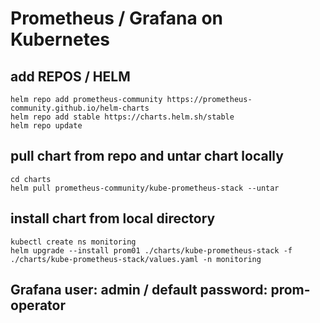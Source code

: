 # Prometheus / Grafana on Kubernetes

## add REPOS / HELM
```shell
helm repo add prometheus-community https://prometheus-community.github.io/helm-charts
helm repo add stable https://charts.helm.sh/stable
helm repo update
```

## pull chart from repo and untar chart locally
```shell
cd charts
helm pull prometheus-community/kube-prometheus-stack --untar
```

## install chart from local directory
```shell
kubectl create ns monitoring
helm upgrade --install prom01 ./charts/kube-prometheus-stack -f ./charts/kube-prometheus-stack/values.yaml -n monitoring
```

## Grafana user: admin / default password: prom-operator